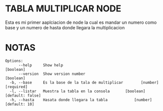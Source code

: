 # TABLA MULTIPLICAR NODE
Esta es mi primer aaplciacion de node la cual es mandar un numero como base y un numero de hasta donde llegara la multiplicacion
# NOTAS
```
Options:
      --help     Show help                                             [boolean]
      --version  Show version number                                   [boolean]
  -b, --base     Es la base de la tala de multiplicar        [number] [required]
  -l, --listar   Muestra la tabla en la consola       [boolean] [default: false]
  -h, --hasta    Hasata donde llegara la tabla            [number] [default: 10]
  ```